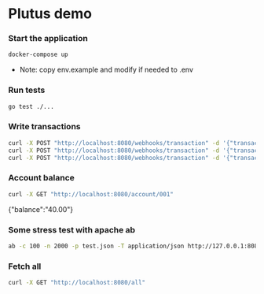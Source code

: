 # Plutus demo

### Start the application

```bash
docker-compose up
```
* Note: copy env.example and modify if needed to .env

### Run tests

```bash
go test ./...
```

### Write transactions

```bash
curl -X POST "http://localhost:8080/webhooks/transaction" -d '{"transactionId":"tqZi6QapS41zcEHy", "orderId":"c66oxMaisTwJQXjD", "transactionType":"SALE", "amount": "20.00", "currency":"EUR", "description":"Test transaction", "accountId":"001"}'
curl -X POST "http://localhost:8080/webhooks/transaction" -d '{"transactionId":"tqZi6QapS41zcEHy2", "orderId":"c66oxMaisTwJQXjD", "transactionType":"SALE", "amount": "20.00", "currency":"EUR", "description":"Test transaction", "accountId":"001"}'
curl -X POST "http://localhost:8080/webhooks/transaction" -d '{"transactionId":"tqZi6QapS41zcEHy3", "orderId":"c66oxMaisTwJQXjD", "transactionType":"DEBIT", "amount": "10.00", "currency":"EUR", "description":"Test transaction", "accountId":"001"}'
```

### Account balance

```bash
curl -X GET "http://localhost:8080/account/001"
```

{"balance":"40.00"}

### Some stress test with apache ab

```bash
ab -c 100 -n 2000 -p test.json -T application/json http://127.0.0.1:8080/webhooks/transaction
```

### Fetch all

```bash
curl -X GET "http://localhost:8080/all"
```